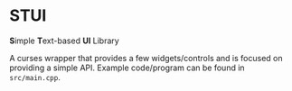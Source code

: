 # STUI
**S**imple **T**ext-based **UI** Library

A curses wrapper that provides a few widgets/controls and is focused on 
providing a simple API. Example code/program can be found in `src/main.cpp`.

